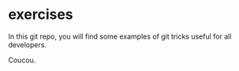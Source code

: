 # exercises

In this git repo, you will find some examples of git tricks useful for all developers.

Coucou.